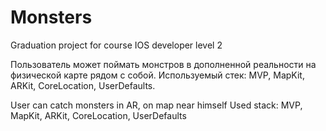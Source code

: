 # Monsters
Graduation project for course IOS developer level 2

Пользователь может поймать монстров в дополненной реальности на физической карте рядом с собой.
Используемый стек: MVP, MapKit, ARKit, CoreLocation, UserDefaults.



User can catch monsters in AR, on map near himself
Used stack: MVP, MapKit, ARKit, CoreLocation, UserDefaults
